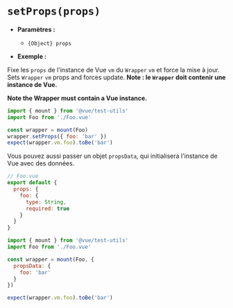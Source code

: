 # `setProps(props)`

- **Paramètres :**
  - `{Object} props`

- **Exemple :**

Fixe les `props` de l'instance de Vue `vm` du `Wrapper` `vm` et force la mise à jour.
Sets `Wrapper` `vm` props and forces update.
**Note : le `Wrapper` doit contenir une instance de Vue.**

**Note the Wrapper must contain a Vue instance.**

```js
import { mount } from '@vue/test-utils'
import Foo from './Foo.vue'

const wrapper = mount(Foo)
wrapper.setProps({ foo: 'bar' })
expect(wrapper.vm.foo).toBe('bar')
```

Vous pouvez aussi passer un objet `propsData`, qui initialisera l'instance de Vue avec des données.

``` js
// Foo.vue
export default {
  props: {
    foo: {
      type: String,
      required: true
    }
  }
}
```

``` js
import { mount } from '@vue/test-utils'
import Foo from './Foo.vue'

const wrapper = mount(Foo, {
  propsData: {
    foo: 'bar'
  }
})

expect(wrapper.vm.foo).toBe('bar')
```
